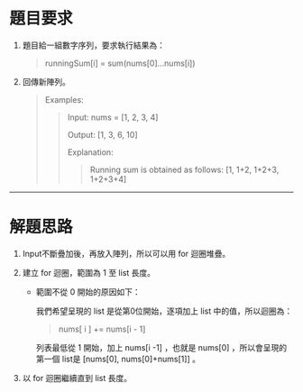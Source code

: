# 題目要求

1. 題目給一組數字序列，要求執行結果為：

    > runningSum[i] = sum(nums[0]...nums[i])

2. 回傳新陣列。

    > Examples:
    >    
    >> Input: nums = [1, 2, 3, 4]
    >>
    >> Output: [1, 3, 6, 10]
    >>
    >>Explanation: 
    >>
    >>>Running sum is obtained as follows: [1, 1+2, 1+2+3, 1+2+3+4]

-----------------

# 解題思路

1. Input不斷疊加後，再放入陣列，所以可以用 for 迴圈堆疊。

2. 建立 for 迴圈，範圍為 1 至 list 長度。

    * 範圍不從 0 開始的原因如下：

        我們希望呈現的 list 是從第0位開始，逐項加上 list 中的值，所以迴圈為：

        > nums[ i ] += nums[i - 1]

        列表最低從 1 開始，加上 nums[i -1] ，也就是 nums[0] ，所以會呈現的第一個 list是 [nums[0], nums[0]+nums[1]] 。

3. 以 for 迴圈繼續直到 list 長度。
